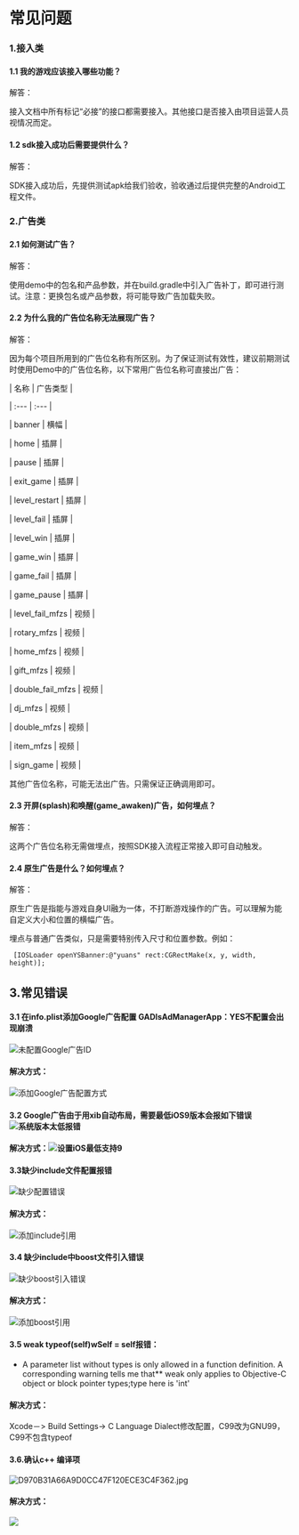 # 常见问题

### 1.接入类

#### 1.1 我的游戏应该接入哪些功能？

解答：

接入文档中所有标记“必接”的接口都需要接入。其他接口是否接入由项目运营人员视情况而定。

#### 1.2 sdk接入成功后需要提供什么？

解答：

SDK接入成功后，先提供测试apk给我们验收，验收通过后提供完整的Android工程文件。

### 2.广告类

#### 2.1 如何测试广告？

解答：

使用demo中的包名和产品参数，并在build.gradle中引入广告补丁，即可进行测试。注意：更换包名或产品参数，将可能导致广告加载失败。

#### 2.2 为什么我的广告位名称无法展现广告？

解答：

因为每个项目所用到的广告位名称有所区别。为了保证测试有效性，建议前期测试时使用Demo中的广告位名称，以下常用广告位名称可直接出广告：

| 名称 | 广告类型 |

| :--- | :--- |

| banner | 横幅 |

| home | 插屏 |

| pause | 插屏 |

| exit\_game | 插屏 |

| level\_restart | 插屏 |

| level\_fail | 插屏 |

| level\_win | 插屏 |

| game\_win | 插屏 |

| game\_fail | 插屏 |

| game\_pause | 插屏 |

| level\_fail\_mfzs | 视频 |

| rotary\_mfzs | 视频 |

| home\_mfzs | 视频 |

| gift\_mfzs | 视频 |

| double\_fail\_mfzs | 视频 |

| dj\_mfzs | 视频 |

| double\_mfzs | 视频 |

| item\_mfzs | 视频 |

| sign\_game | 视频 |

其他广告位名称，可能无法出广告。只需保证正确调用即可。

#### 2.3 开屏\(splash\)和唤醒\(game\_awaken\)广告，如何埋点？

解答：

这两个广告位名称无需做埋点，按照SDK接入流程正常接入即可自动触发。

#### 2.4 原生广告是什么？如何埋点？

解答：

原生广告是指能与游戏自身UI融为一体，不打断游戏操作的广告。可以理解为能自定义大小和位置的横幅广告。

埋点与普通广告类似，只是需要特别传入尺寸和位置参数。例如：

```text
 [IOSLoader openYSBanner:@"yuans" rect:CGRectMake(x, y, width, height)];
```

## 3.常见错误

#### 3.1 在info.plist添加Google广告配置 GADIsAdManagerApp：YES不配置会出现崩溃

![&#x672A;&#x914D;&#x7F6E;Google&#x5E7F;&#x544A;ID](../../../.gitbook/assets/1648908-10b02a368fa1b206.png)

#### 解决方式：

![&#x6DFB;&#x52A0;Google&#x5E7F;&#x544A;&#x914D;&#x7F6E;&#x65B9;&#x5F0F;](../../../.gitbook/assets/1648908-89539912206f3690.png)

#### 3.2 Google广告由于用xib自动布局，需要最低iOS9版本会报如下错误 ![&#x7CFB;&#x7EDF;&#x7248;&#x672C;&#x592A;&#x4F4E;&#x62A5;&#x9519;](../../../.gitbook/assets/1648908-60441f51b86e81a6.png)

#### 解决方式：![&#x8BBE;&#x7F6E;iOS&#x6700;&#x4F4E;&#x652F;&#x6301;9](../../../.gitbook/assets/1648908-e94d66e37fb2142e.png)

#### 3.3缺少include文件配置报错

![&#x7F3A;&#x5C11;&#x914D;&#x7F6E;&#x9519;&#x8BEF;](../../../.gitbook/assets/1648908-cf447bd6d14c7a26.png)

#### 解决方式：

![&#x6DFB;&#x52A0;include&#x5F15;&#x7528;](../../../.gitbook/assets/1648908-933ec652fe73bbd7.png)

#### 3.4 缺少include中boost文件引入错误

![&#x7F3A;&#x5C11;boost&#x5F15;&#x5165;&#x9519;&#x8BEF;](../../../.gitbook/assets/1648908-5f38236e86b5d8e8.png)

#### 解决方式：

![&#x6DFB;&#x52A0;boost&#x5F15;&#x7528;](../../../.gitbook/assets/1648908-a4fce67fdbbba4ef.png)

#### 3.5 weak typeof\(self\)wSelf = self报错：

* A parameter list without types is only allowed in a function definition. A corresponding warning tells me that\*\* weak only applies to Objective-C object or block pointer types;type here is 'int'

#### 解决方式：

Xcode－&gt; Build Settings-&gt; C Language Dialect修改配置，C99改为GNU99，C99不包含typeof

#### 3.6.确认c++ 编译项

![D970B31A66A9D0CC47F120ECE3C4F362.jpg](../../../.gitbook/assets/1648908-dc7dca47a865b797.jpg)

#### 解决方式：

![](../../../.gitbook/assets/2183351-cb8d2dc8d55a615c.png)


